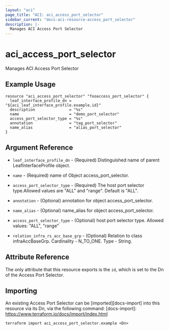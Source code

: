 ```yaml
---
layout: "aci"
page_title: "ACI: aci_access_port_selector"
sidebar_current: "docs-aci-resource-access_port_selector"
description: |-
  Manages ACI Access Port Selector
---
```


# aci_access_port_selector #

Manages ACI Access Port Selector

## Example Usage ##

```hcl
resource "aci_access_port_selector" "fooaccess_port_selector" {
  leaf_interface_profile_dn = "${aci_leaf_interface_profile.example.id}"
  description               = "%s"
  name                      = "demo_port_selector"
  access_port_selector_type = "%s"
  annotation                = "tag_port_selector"
  name_alias                = "alias_port_selector"
}
```
## Argument Reference ##

* `leaf_interface_profile_dn` - (Required) Distinguished name of parent LeafInterfaceProfile object.
* `name` - (Required) name of Object access_port_selector.
* `access_port_selector_type` - (Required) The host port selector type.Allowed values are "ALL" and "range". Default is "ALL".
* `annotation` - (Optional) annotation for object access_port_selector.
* `name_alias` - (Optional) name_alias for object access_port_selector.
* `access_port_selector_type` - (Optional) host port selector type.
Allowed values: "ALL", "range"

* `relation_infra_rs_acc_base_grp` - (Optional) Relation to class infraAccBaseGrp. Cardinality - N_TO_ONE. Type - String.

## Attribute Reference

The only attribute that this resource exports is the `id`, which is set to the
Dn of the Access Port Selector.

## Importing ##

An existing Access Port Selector can be [imported][docs-import] into this resource via its Dn, via the following command:
[docs-import]: https://www.terraform.io/docs/import/index.html


```
terraform import aci_access_port_selector.example <Dn>
```